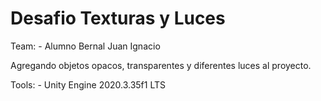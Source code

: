 # Desafio Texturas y Luces

Team:
    - Alumno Bernal Juan Ignacio

Agregando objetos opacos, transparentes y diferentes luces al proyecto.
    

Tools:
    - Unity Engine 2020.3.35f1 LTS



